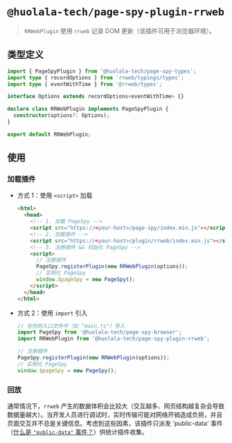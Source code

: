 # `@huolala-tech/page-spy-plugin-rrweb`

> `RRWebPlugin` 使用 `rrweb` 记录 DOM 更新（该插件可用于浏览器环境）。

## 类型定义

```ts
import { PageSpyPlugin } from '@huolala-tech/page-spy-types';
import type { recordOptions } from 'rrweb/typings/types';
import type { eventWithTime } from '@rrweb/types';

interface Options extends recordOptions<eventWithTime> {}

declare class RRWebPlugin implements PageSpyPlugin {
  constructor(options?: Options);
}

export default RRWebPlugin;
```

## 使用

### 加载插件

- 方式 1：使用 `<script>` 加载

  ```html
  <html>
    <head>
      <!-- 1. 加载 PageSpy -->
      <script src="https://<your-host>/page-spy/index.min.js"></script>
      <!-- 2. 加载插件 -->
      <script src="https://<your-host>/plugin/rrweb/index.min.js"></script>
      <!-- 3. 注册插件 && 初始化 PageSpy -->
      <script>
        // 注册插件
        PageSpy.registerPlugin(new RRWebPlugin(options));
        // 实例化 PageSpy
        window.$pageSpy = new PageSpy();
      </script>
    </head>
  </html>
  ```

- 方式 2：使用 `import` 引入

  ```ts
  // 在你的入口文件中（如 "main.ts"）导入
  import PageSpy from '@huolala-tech/page-spy-browser';
  import RRWebPlugin from '@huolala-tech/page-spy-plugin-rrweb';

  // 注册插件
  PageSpy.registerPlugin(new RRWebPlugin(options));
  // 实例化 PageSpy
  window.$pageSpy = new PageSpy();
  ```

### 回放

通常情况下，`rrweb` 产生的数据体积会比较大（交互越多、网页结构越复杂会导致数据量越大）。当开发人员进行调试时，实时传输可能对网络开销造成负担，并且页面交互并不总是关键信息。考虑到这些因素，该插件只派发 'public-data' 事件（[什么是 `"public-data"` 事件？](../../docs//plugin_zh.md#行为约定)）供统计插件收集。
